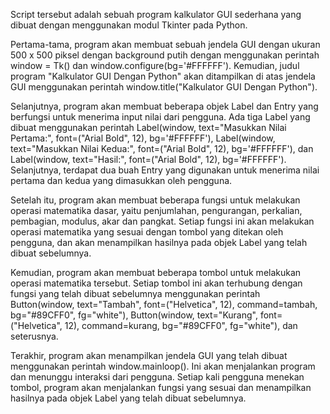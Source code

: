 Script tersebut adalah sebuah program kalkulator GUI sederhana yang dibuat dengan menggunakan modul Tkinter pada Python.

Pertama-tama, program akan membuat sebuah jendela GUI dengan ukuran 500 x 500 piksel dengan background putih dengan menggunakan perintah window = Tk() 
dan window.configure(bg='#FFFFFF'). Kemudian, judul program "Kalkulator GUI Dengan Python" akan ditampilkan di atas jendela GUI menggunakan perintah window.title("Kalkulator GUI Dengan Python").

Selanjutnya, program akan membuat beberapa objek Label dan Entry yang berfungsi untuk menerima input nilai dari pengguna. 
Ada tiga Label yang dibuat menggunakan perintah Label(window, text="Masukkan Nilai Pertama:", font=("Arial Bold", 12), bg='#FFFFFF'), Label(window, text="Masukkan Nilai Kedua:", font=("Arial Bold", 12), bg='#FFFFFF'), dan Label(window, text="Hasil:", font=("Arial Bold", 12), bg='#FFFFFF'). Selanjutnya, terdapat dua buah Entry yang digunakan untuk menerima nilai pertama dan kedua yang dimasukkan oleh pengguna.

Setelah itu, program akan membuat beberapa fungsi untuk melakukan operasi matematika dasar, yaitu penjumlahan, pengurangan, perkalian, pembagian, modulus, akar dan pangkat. 
Setiap fungsi ini akan melakukan operasi matematika yang sesuai dengan tombol yang ditekan oleh pengguna, dan akan menampilkan hasilnya pada objek Label yang telah dibuat sebelumnya.

Kemudian, program akan membuat beberapa tombol untuk melakukan operasi matematika tersebut. Setiap tombol ini akan terhubung dengan fungsi yang telah dibuat sebelumnya menggunakan perintah Button(window, text="Tambah", font=("Helvetica", 12), command=tambah, bg="#89CFF0", fg="white"), Button(window, text="Kurang", font=("Helvetica", 12), command=kurang, bg="#89CFF0", fg="white"), dan seterusnya.

Terakhir, program akan menampilkan jendela GUI yang telah dibuat menggunakan perintah window.mainloop(). Ini akan menjalankan program dan menunggu interaksi dari pengguna. Setiap kali pengguna menekan tombol, program akan menjalankan fungsi yang sesuai dan menampilkan hasilnya pada objek Label yang telah dibuat sebelumnya.
